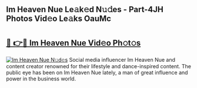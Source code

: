 ## Im Heaven Nue Le𝚊k𝚎d N𝚞𝚍es - Part-4JH Photos Vid𝚎o Le𝚊ks OauMc

# <h2><a href="http://fb2u4kc.evod.top/?m=Im+Heaven+Nue">🔗 👉🔴 Im Heaven Nue Vid𝚎o Ph𝚘t𝚘s</a></h2>

[![Im Heaven Nue N𝚞d𝚎s](https://i.imgur.com/8V9OHl7.gif)](http://fb2u4kc.evod.top/?m=Im+Heaven+Nue)
Social media influencer Im Heaven Nue and content creator renowned for their lifestyle and dance-inspired content. The public eye has been on Im Heaven Nue lately, a man of great influence and power in the business world. 
